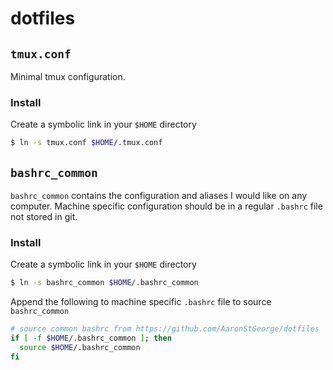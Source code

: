 # dotfiles

## `tmux.conf`
Minimal tmux configuration.

### Install
Create a symbolic link in your `$HOME` directory
```sh
$ ln -s tmux.conf $HOME/.tmux.conf
```

## `bashrc_common`
`bashrc_common` contains the configuration and aliases I would like on any computer. 
Machine specific configuration should be in a regular `.bashrc` file not stored in git.

### Install
Create a symbolic link in your `$HOME` directory
```sh
$ ln -s bashrc_common $HOME/.bashrc_common
```
Append the following to machine specific `.bashrc` file to source `bashrc_common`
```bash
# source common bashrc from https://github.com/AaronStGeorge/dotfiles
if [ -f $HOME/.bashrc_common ]; then
  source $HOME/.bashrc_common
fi
```
